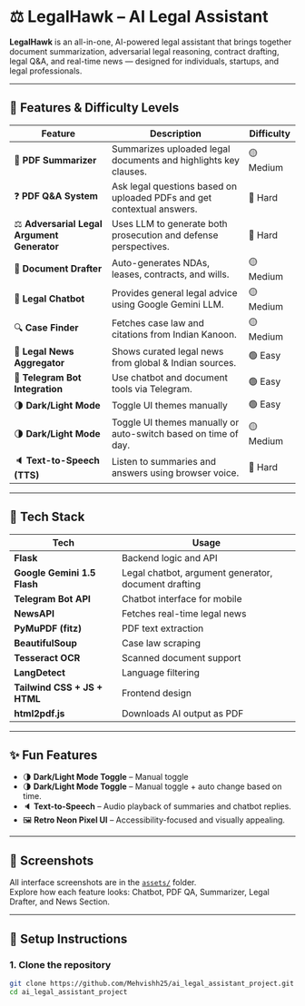 # ⚖️ LegalHawk – AI Legal Assistant

**LegalHawk** is an all-in-one, AI-powered legal assistant that brings together document summarization, adversarial legal reasoning, contract drafting, legal Q&A, and real-time news — designed for individuals, startups, and legal professionals.

---

## 🚀 Features & Difficulty Levels

| Feature | Description | Difficulty |
|--------|-------------|------------|
| 📄 **PDF Summarizer** | Summarizes uploaded legal documents and highlights key clauses. | 🟡 Medium |
| ❓ **PDF Q&A System** | Ask legal questions based on uploaded PDFs and get contextual answers. | 🔴 Hard |
| ⚖️ **Adversarial Legal Argument Generator** | Uses LLM to generate both prosecution and defense perspectives. | 🔴 Hard |
| 🧾 **Document Drafter** | Auto-generates NDAs, leases, contracts, and wills. | 🟡 Medium |
| 💬 **Legal Chatbot** | Provides general legal advice using Google Gemini LLM. | 🟡 Medium |
| 🔍 **Case Finder** | Fetches case law and citations from Indian Kanoon. | 🟡 Medium |
| 📰 **Legal News Aggregator** | Shows curated legal news from global & Indian sources. | 🟢 Easy |
| 💬 **Telegram Bot Integration** | Use chatbot and document tools via Telegram. | 🟢 Easy |
| 🌗 **Dark/Light Mode** | Toggle UI themes manually | 🟢 Easy |
| 🌗 **Dark/Light Mode** | Toggle UI themes manually or auto-switch based on time of day. | 🟡 Medium |
| 🔈 **Text-to-Speech (TTS)** | Listen to summaries and answers using browser voice. | 🔴 Hard |

---

## 🧠 Tech Stack

| Tech | Usage |
|------|-------|
| **Flask** | Backend logic and API |
| **Google Gemini 1.5 Flash** | Legal chatbot, argument generator, document drafting |
| **Telegram Bot API** | Chatbot interface for mobile |
| **NewsAPI** | Fetches real-time legal news |
| **PyMuPDF (fitz)** | PDF text extraction |
| **BeautifulSoup** | Case law scraping |
| **Tesseract OCR** | Scanned document support |
| **LangDetect** | Language filtering |
| **Tailwind CSS + JS + HTML** | Frontend design |
| **html2pdf.js** | Downloads AI output as PDF |

---

## ✨ Fun Features

- 🌗 **Dark/Light Mode Toggle** – Manual toggle
- 🌗 **Dark/Light Mode Toggle** – Manual toggle + auto change based on time.
- 🔈 **Text-to-Speech** – Audio playback of summaries and chatbot replies.
- 🖼️ **Retro Neon Pixel UI** – Accessibility-focused and visually appealing.

---

## 📸 Screenshots

All interface screenshots are in the [`assets/`](https://github.com/Mehvishh25/ai_legal_assistant_project/tree/main/assets) folder.  
Explore how each feature looks: Chatbot, PDF QA, Summarizer, Legal Drafter, and News Section.

---

## 🔧 Setup Instructions

### 1. Clone the repository

```bash
git clone https://github.com/Mehvishh25/ai_legal_assistant_project.git
cd ai_legal_assistant_project


